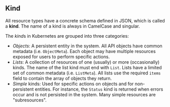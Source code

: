 ## Kind

All resource types have a concrete schema defined in JSON, which is called a
**kind**. The name of a kind is always in CamelCase and singular.

The *kind*s in Kubernetes are grouped into three categories:

- *Objects*: A persistent entity in the system. All API objects have common
  metadata (i.e. `ObjectMeta`).
  Each object may have multiple resources exposed for users to perform
  specific actions.
- *Lists*: A collection of resources of one (usually) or more (occasionally)
  kinds. The name of the list kind must end with `List`. Lists have a limited
  set of common metadata (i.e. `ListMeta`). All lists use the required `items`
  field to contain the array of objects they return.
- *Simple* kinds: Used for specific actions on objects and for non-persistent
  entities. For instance, the `Status` kind is returned when errors occur and
  is not persisted in the system.
  Many simple resources are "subresources".

